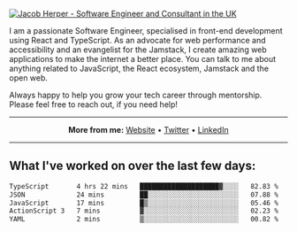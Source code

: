 [![Jacob Herper - Software Engineer and Consultant in the UK](https://res.cloudinary.com/jacobherper/image/upload/v1641506277/gh-image.png)](https://jacobherper.com/)

I am a passionate Software Engineer, specialised in front-end development using React and TypeScript. As an advocate for web performance and accessibility and an evangelist for the Jamstack, I create amazing web applications to make the internet a better place. You can talk to me about anything related to JavaScript, the React ecosystem, Jamstack and the open web.

Always happy to help you grow your tech career through mentorship. Please feel free to reach out, if you need help!

---

<p align="center">
  <strong>More from me:</strong> 
  <a href="https://jacobherper.com/">Website</a> •
  <a href="https://twitter.com/intent/follow?screen_name=jakeherp&tw_p=followbutton">Twitter</a> •
  <a href="https://www.linkedin.com/in/jacobherper/">LinkedIn</a>
</p>

---

## What I've worked on over the last few days:

<!--START_SECTION:waka-->

```txt
TypeScript       4 hrs 22 mins   ████████████████████▓░░░░   82.83 %
JSON             24 mins         ██░░░░░░░░░░░░░░░░░░░░░░░   07.88 %
JavaScript       17 mins         █▒░░░░░░░░░░░░░░░░░░░░░░░   05.46 %
ActionScript 3   7 mins          ▓░░░░░░░░░░░░░░░░░░░░░░░░   02.23 %
YAML             2 mins          ▒░░░░░░░░░░░░░░░░░░░░░░░░   00.82 %
```

<!--END_SECTION:waka-->
